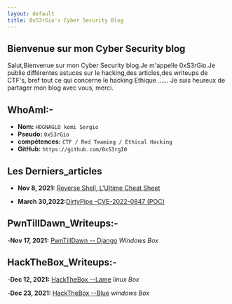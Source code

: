 ```yaml
---
layout: default
title: 0xS3rGio's Cyber Security Blog
---
```


## **Bienvenue sur mon Cyber Security blog**

Salut,Bienvenue sur mon Cyber Security blog.Je m'appelle 0xS3rGio.Je publie différentes astuces sur le hacking,des articles,des writeups de CTF's, bref tout ce qui concerne le hacking Ethique ...... Je suis heureux de partager mon blog avec vous, merci.

## WhoAmI:-

- **Nom:**    `HOGNAGLO komi Sergio`
- **Pseudo:**   `0xS3rGio`
- **compétences:**  `CTF / Red Teaming / Ethical Hacking`
- **GitHub:**     `https://github.com/0xS3rgI0`

## **Les Derniers_articles**

- **Nov 8, 2021:** [Reverse Shell, L'Ultime Cheat Sheet](https://0xS3rgI0.github.io/posts/Revshell.html)

- **March 30,2022:**[DirtyPipe -CVE-2022-0847 (POC)](https://0xS3rgI0.github.io/posts/Articles/CVE-2022-0847.html)



## **PwnTillDawn_Writeups:-**

-**Nov 17, 2021:** [PwnTillDawn -- Django](https://0xS3rgI0.github.io/posts/Django.html) *Windows Box*

 

## **HackTheBox_Writeups:-**

-**Dec 12, 2021:**  [HackTheBox --Lame](https://0xS3rgI0.github.io/posts/Lame.html) *linux Box*

-**Dec 23, 2021:**  [HackTheBox --Blue](https://0xS3rgI0.github.io/posts/Blue.html) *windows Box*















